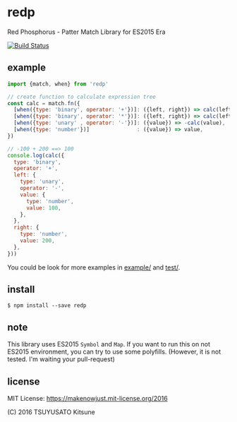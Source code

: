 # redp

Red Phosphorus - Patter Match Library for ES2015 Era

[![Build Status](https://travis-ci.org/MakeNowJust/redp.svg?branch=master)](https://travis-ci.org/MakeNowJust/redp)

## example

```javascript
import {match, when} from 'redp'

// create function to calculate expression tree
const calc = match.fn({
  [when({type: 'binary', operator: '+'})]: ({left, right}) => calc(left) + calc(right),
  [when({type: 'binary', operator: '*'})]: ({left, right}) => calc(left) * calc(right),
  [when({type: 'unary' , operator: '-'})]: ({value}) => -calc(value),
  [when({type: 'number'})]               : ({value}) => value,
})

// -100 + 200 ==> 100
console.log(calc({
  type: 'binary',
  operator: '+',
  left: {
    type: 'unary',
    operator: '-',
    value: {
      type: 'number',
      value: 100,
    },
  },
  right: {
    type: 'number',
    value: 200,
  },
}))
```

You could be look for more examples in [example/](./example/) and [test/](./test/).


## install

```console
$ npm install --save redp
```


## note

This library uses ES2015 `Symbol` and `Map`. If you want to run this on not ES2015 environment, you can try to use some polyfills. (However, it is not tested. I'm waiting your pull-request)


## license

MIT License: <https://makenowjust.mit-license.org/2016>

(C) 2016 TSUYUSATO Kitsune
